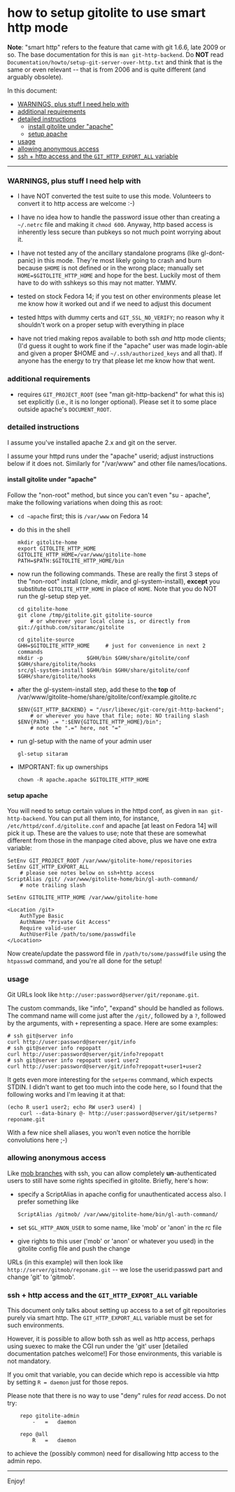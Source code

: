 # how to setup gitolite to use smart http mode

**Note**: "smart http" refers to the feature that came with git 1.6.6, late
2009 or so.  The base documentation for this is `man git-http-backend`.  Do
**NOT** read `Documentation/howto/setup-git-server-over-http.txt` and think
that is the same or even relevant -- that is from 2006 and is quite different
(and arguably obsolete).

In this document:

  * <a href="#_WARNINGS_plus_stuff_I_need_help_with">WARNINGS, plus stuff I need help with</a>
  * <a href="#_additional_requirements">additional requirements</a>
  * <a href="#_detailed_instructions">detailed instructions</a>
      * <a href="#_install_gitolite_under_apache_">install gitolite under "apache"</a>
      * <a href="#_setup_apache">setup apache</a>
  * <a href="#_usage">usage</a>
  * <a href="#_allowing_anonymous_access">allowing anonymous access</a>
  * <a href="#_ssh_http_access_and_the_GIT_HTTP_EXPORT_ALL_variable">ssh + http access and the `GIT_HTTP_EXPORT_ALL` variable</a>

----

<a name="_WARNINGS_plus_stuff_I_need_help_with"></a>

### WARNINGS, plus stuff I need help with

  * I have NOT converted the test suite to use this mode.  Volunteers to
    convert it to http access are welcome :-)

  * I have no idea how to handle the password issue other than creating a
    `~/.netrc` file and making it `chmod 600`.  Anyway, http based access is
    inherently less secure than pubkeys so not much point worrying about it.

  * I have not tested any of the ancillary standalone programs (like
    gl-dont-panic) in this mode.  They're most likely going to crash and burn
    because `$HOME` is not defined or in the wrong place; manually set
    `HOME=$GITOLITE_HTTP_HOME` and hope for the best.  Luckily most of them
    have to do with sshkeys so this may not matter.  YMMV.

  * tested on stock Fedora 14; if you test on other environments please let me
    know how it worked out and if we need to adjust this document

  * tested https with dummy certs and `GIT_SSL_NO_VERIFY`; no reason why it
    shouldn't work on a proper setup with everything in place

  * have not tried making repos available to both ssh *and* http mode clients;
    (I'd guess it ought to work fine if the "apache" user was made login-able
    and given a proper $HOME and `~/.ssh/authorized_keys` and all that).  If
    anyone has the energy to try that please let me know how that went.

<a name="_additional_requirements"></a>

### additional requirements

  * requires `GIT_PROJECT_ROOT` (see "man git-http-backend" for what this is)
    set explicitly (i.e., it is no longer optional).  Please set it to some
    place outside apache's `DOCUMENT_ROOT`.

<a name="_detailed_instructions"></a>

### detailed instructions

I assume you've installed apache 2.x and git on the server.

I assume your httpd runs under the "apache" userid; adjust instructions below
if it does not.  Similarly for "/var/www" and other file names/locations.

<a name="_install_gitolite_under_apache_"></a>

#### install gitolite under "apache"

Follow the "non-root" method, but since you can't even "su - apache", make the
following variations when doing this as root:

  * `cd ~apache` first; this is `/var/www` on Fedora 14

  * do this in the shell

        mkdir gitolite-home
        export GITOLITE_HTTP_HOME
        GITOLITE_HTTP_HOME=/var/www/gitolite-home
        PATH=$PATH:$GITOLITE_HTTP_HOME/bin

  * now run the following commands.  These are really the first 3 steps of the
    "non-root" install (clone, mkdir, and gl-system-install), **except** you
    substitute `GITOLITE_HTTP_HOME` in place of `HOME`.  Note that you do NOT
    run the gl-setup step yet.

        cd gitolite-home
        git clone /tmp/gitolite.git gitolite-source
            # or wherever your local clone is, or directly from git://github.com/sitaramc/gitolite

        cd gitolite-source
        GHH=$GITOLITE_HTTP_HOME     # just for convenience in next 2 commands
        mkdir -p              $GHH/bin $GHH/share/gitolite/conf $GHH/share/gitolite/hooks
        src/gl-system-install $GHH/bin $GHH/share/gitolite/conf $GHH/share/gitolite/hooks

  * after the gl-system-install step, add these to the **top** of
    /var/www/gitolite-home/share/gitolite/conf/example.gitolite.rc

        $ENV{GIT_HTTP_BACKEND} = "/usr/libexec/git-core/git-http-backend";
            # or wherever you have that file; note: NO trailing slash
        $ENV{PATH} .= ":$ENV{GITOLITE_HTTP_HOME}/bin";
            # note the ".=" here, not "="

  * run gl-setup with the name of your admin user

        gl-setup sitaram

  * IMPORTANT: fix up ownerships

        chown -R apache.apache $GITOLITE_HTTP_HOME

<a name="_setup_apache"></a>

#### setup apache

You will need to setup certain values in the httpd conf, as given in `man
git-http-backend`.  You can put all them into, for instance,
`/etc/httpd/conf.d/gitolite.conf` and apache [at least on Fedora 14] will pick
it up.  These are the values to use; note that these are somewhat different
from those in the manpage cited above, plus we have one extra variable:

    SetEnv GIT_PROJECT_ROOT /var/www/gitolite-home/repositories
    SetEnv GIT_HTTP_EXPORT_ALL
        # please see notes below on ssh+http access
    ScriptAlias /git/ /var/www/gitolite-home/bin/gl-auth-command/
        # note trailing slash

    SetEnv GITOLITE_HTTP_HOME /var/www/gitolite-home

    <Location /git>
        AuthType Basic
        AuthName "Private Git Access"
        Require valid-user
        AuthUserFile /path/to/some/passwdfile
    </Location>

Now create/update the password file in `/path/to/some/passwdfile` using the
`htpasswd` command, and you're all done for the setup!

<a name="_usage"></a>

### usage

Git URLs look like `http://user:password@server/git/reponame.git`.

The custom commands, like "info", "expand" should be handled as follows.  The
command name will come just after the `/git/`, followed by a `?`, followed by
the arguments, with `+` representing a space.  Here are some examples:

    # ssh git@server info
    curl http://user:password@server/git/info
    # ssh git@server info repopatt
    curl http://user:password@server/git/info?repopatt
    # ssh git@server info repopatt user1 user2
    curl http://user:password@server/git/info?repopatt+user1+user2

It gets even more interesting for the `setperms` command, which expects STDIN.
I didn't want to get too much into the code here, so I found that the
following works and I'm leaving it at that:

    (echo R user1 user2; echo RW user3 user4) |
        curl --data-binary @- http://user:password@server/git/setperms?reponame.git

With a few nice shell aliases, you won't even notice the horrible convolutions
here ;-)

<a name="_allowing_anonymous_access"></a>

### allowing anonymous access

Like [mob branches][mob] with ssh, you can allow completely
**un**-authenticated users to still have some rights specified in gitolite.
Briefly, here's how:

  * specify a ScriptAlias in apache config for unauthenticated access also.  I
    prefer something like

        ScriptAlias /gitmob/ /var/www/gitolite-home/bin/gl-auth-command/

  * set `$GL_HTTP_ANON_USER` to some name, like 'mob' or 'anon' in the rc file

  * give rights to this user ('mob' or 'anon' or whatever you used) in the
    gitolite config file and push the change

URLs (in this example) will then look like `http://server/gitmob/reponame.git`
-- we lose the userid:passwd part and change 'git' to 'gitmob'.

<a name="_ssh_http_access_and_the_GIT_HTTP_EXPORT_ALL_variable"></a>

### ssh + http access and the `GIT_HTTP_EXPORT_ALL` variable

This document only talks about setting up access to a set of git repositories
purely via smart http.  The `GIT_HTTP_EXPORT_ALL` variable must be set for
such environments.

However, it is possible to allow both ssh as well as http access, perhaps
using suexec to make the CGI run under the 'git' user [detailed documentation
patches welcome!]  For those environments, this variable is not mandatory.

If you omit that variable, you can decide which repo is accessible via http by
setting `R = daemon` just for those repos.

Please note that there is no way to use "deny" rules for *read* access.  Do
not try:

        repo gitolite-admin
            -   =   daemon

        repo @all
            R   =   daemon

to achieve the (possibly common) need for disallowing http access to the admin
repo.

----

Enjoy!

[mob]: http://sitaramc.github.com/gitolite/doc/mob-branches.html

